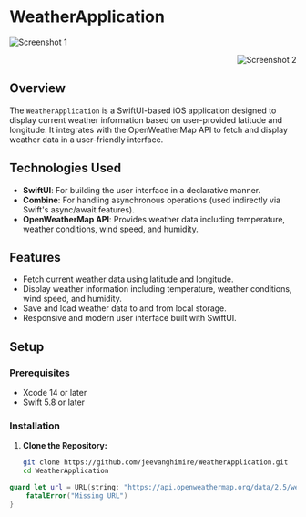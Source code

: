 # WeatherApplication

<p align="left">
  <img src="Screenshot1" alt="Screenshot 1">
</p>

<p align="right">
  <img src="ScreenShot2" alt="Screenshot 2">
</p>

## Overview

The `WeatherApplication` is a SwiftUI-based iOS application designed to display current weather information based on user-provided latitude and longitude. It integrates with the OpenWeatherMap API to fetch and display weather data in a user-friendly interface.

## Technologies Used

- **SwiftUI**: For building the user interface in a declarative manner.
- **Combine**: For handling asynchronous operations (used indirectly via Swift's async/await features).
- **OpenWeatherMap API**: Provides weather data including temperature, weather conditions, wind speed, and humidity.

## Features

- Fetch current weather data using latitude and longitude.
- Display weather information including temperature, weather conditions, wind speed, and humidity.
- Save and load weather data to and from local storage.
- Responsive and modern user interface built with SwiftUI.

## Setup

### Prerequisites

- Xcode 14 or later
- Swift 5.8 or later

### Installation

1. **Clone the Repository:**

   ```sh
   git clone https://github.com/jeevanghimire/WeatherApplication.git
   cd WeatherApplication
``` swift
guard let url = URL(string: "https://api.openweathermap.org/data/2.5/weather?lat=\(latitude)&lon=\(longitude)&appid=YOUR_API_KEY&units=metric") else {
    fatalError("Missing URL")
}

